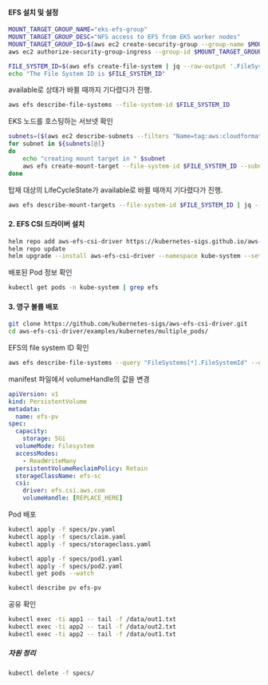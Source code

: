 #### EFS 설치 및 설정

```bash
MOUNT_TARGET_GROUP_NAME="eks-efs-group"
MOUNT_TARGET_GROUP_DESC="NFS access to EFS from EKS worker nodes"
MOUNT_TARGET_GROUP_ID=$(aws ec2 create-security-group --group-name $MOUNT_TARGET_GROUP_NAME --description "$MOUNT_TARGET_GROUP_DESC" --vpc-id $VPC_ID | jq --raw-output '.GroupId')
aws ec2 authorize-security-group-ingress --group-id $MOUNT_TARGET_GROUP_ID --protocol tcp --port 2049 --cidr $CIDR_BLOCK
```


```bash
FILE_SYSTEM_ID=$(aws efs create-file-system | jq --raw-output '.FileSystemId')
echo "The File System ID is $FILE_SYSTEM_ID"
```

available로 상태가 바뀔 때까지 기다렸다가 진행.

```bash
aws efs describe-file-systems --file-system-id $FILE_SYSTEM_ID
```


EKS 노드를 호스팅하는 서브넷 확인

```bash
subnets=($(aws ec2 describe-subnets --filters "Name=tag:aws:cloudformation:logical-id,Values=EksPublic*" | jq --raw-output '.Subnets[].SubnetId'))
for subnet in ${subnets[@]}
do
    echo "creating mount target in " $subnet
    aws efs create-mount-target --file-system-id $FILE_SYSTEM_ID --subnet-id $subnet --security-groups $MOUNT_TARGET_GROUP_ID
done
```

탑재 대상의 LifeCycleState가 available로 바뀔 때까지 기다렸다가 진행.

```bash
aws efs describe-mount-targets --file-system-id $FILE_SYSTEM_ID | jq --raw-output '.MountTargets[].LifeCycleState'
```

#### 2. EFS CSI 드라이버 설치


```bash
helm repo add aws-efs-csi-driver https://kubernetes-sigs.github.io/aws-efs-csi-driver/
helm repo update
helm upgrade --install aws-efs-csi-driver --namespace kube-system --set image.tag=v2.0.0 aws-efs-csi-driver/aws-efs-csi-driver
```

배포된 Pod 정보 확인

```bash
kubectl get pods -n kube-system | grep efs
```

#### 3. 영구 볼륨 배포

```bash
git clone https://github.com/kubernetes-sigs/aws-efs-csi-driver.git
cd aws-efs-csi-driver/examples/kubernetes/multiple_pods/
```

EFS의 file system ID 확인

```bash
aws efs describe-file-systems --query "FileSystems[*].FileSystemId" --output text
```

manifest 파일에서 volumeHandle의 값을 변경

```yaml
apiVersion: v1
kind: PersistentVolume
metadata:
  name: efs-pv
spec:
  capacity:
    storage: 5Gi
  volumeMode: Filesystem
  accessModes:
    - ReadWriteMany
  persistentVolumeReclaimPolicy: Retain
  storageClassName: efs-sc
  csi:
    driver: efs.csi.aws.com
    volumeHandle: [REPLACE_HERE]
```

Pod 배포

```bash
kubectl apply -f specs/pv.yaml
kubectl apply -f specs/claim.yaml
kubectl apply -f specs/storageclass.yaml
```

```bash
kubectl apply -f specs/pod1.yaml
kubectl apply -f specs/pod2.yaml
kubectl get pods --watch
```

```bash
kubectl describe pv efs-pv
```

공유 확인

```bash
kubectl exec -ti app1 -- tail -f /data/out1.txt
kubectl exec -ti app2 -- tail -f /data/out2.txt
kubectl exec -ti app2 -- tail -f /data/out1.txt
```

##### 자원 정리

```bash
kubectl delete -f specs/
```